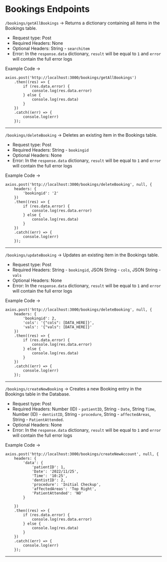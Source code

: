 # Bookings Endpoints

`/bookings/getAllBookings` -> Returns a dictionary containing all items in the Bookings table.

- Request type: Post
- Required Headers: None
- Optional Headers: String - `searchitem`
- Error: In the `response.data` dictionary, `result` will be equal to `1` and `error` will contain the full error logs

Example Code -> 
```
axios.post('http://localhost:3000/bookings/getAllBookings')
    .then((res) => {
        if (res.data.error) {
            console.log(res.data.error)
        } else {
            console.log(res.data)
        }
    })
    .catch((err) => {
        console.log(err)
    });
```

----

`/bookings/deleteBooking` -> Deletes an existing item in the Bookings table.

- Request type: Post
- Required Headers: String - `bookingid`
- Optional Headers: None
- Error: In the `response.data` dictionary, `result` will be equal to `1` and `error` will contain the full error logs

Example Code -> 
```
axios.post('http://localhost:3000/bookings/deleteBooking', null, {
    headers: {
        'bookingid': '2'
    })
    .then((res) => {
        if (res.data.error) {
            console.log(res.data.error)
        } else {
            console.log(res.data)
        }
    })
    .catch((err) => {
        console.log(err)
    });
```

----

`/bookings/updateBooking` -> Updates an existing item in the Bookings table.

- Request type: Post
- Required Headers: String - `bookingid`, JSON String - `cols`, JSON String - `vals`
- Optional Headers: None
- Error: In the `response.data` dictionary, `result` will be equal to `1` and `error` will contain the full error logs

Example Code -> 
```
axios.post('http://localhost:3000/bookings/deleteBooking', null, {
    headers: {
        'bookingid': 2,
        'cols': '{"cols": [DATA_HERE]}',
        'vals': '{"vals": [DATA_HERE]}'
    })
    .then((res) => {
        if (res.data.error) {
            console.log(res.data.error)
        } else {
            console.log(res.data)
        }
    })
    .catch((err) => {
        console.log(err)
    });
```

----


`/bookings/createNewBooking` -> Creates a new Booking entry in the Bookings table in the Database.

- Request type: Post
- Required Headers: Number (ID) - `patientID`, String - `Date`, String `Time`, Number (ID) - `dentistID`, String - `procedure`, String - `affectedAreas`, String - `PatientAttended`.
- Optional Headers: None
- Error: In the `response.data` dictionary, `result` will be equal to `1` and `error` will contain the full error logs

Example Code -> 
```
axios.post('http://localhost:3000/bookings/createNewAccount', null, {
    headers: {
        'data': {
            'patientID': 1,
            'Date': '2022/11/25',
            'Time': '10:25',
            'dentistID': 2,
            'procedure': 'Initial Checkup',
            'affectedAreas': 'Top Right',
            'PatientAttended': 'NO'
        }

    })
    .then((res) => {
        if (res.data.error) {
            console.log(res.data.error)
        } else {
            console.log(res.data)
        }
    })
    .catch((err) => {
        console.log(err)
    });
```

----